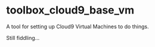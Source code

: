 # toolbox_cloud9_base_vm

A tool for setting up Cloud9 Virtual Machines to do things.

Still fiddling...
